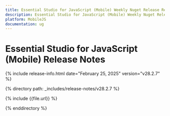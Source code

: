 ```yaml
---
title: Essential Studio for JavaScript (Mobile) Weekly Nuget Release Release Notes  
description: Essential Studio for JavaScript (Mobile) Weekly Nuget Release Release Notes  
platform: MobileJS
documentation: ug
---
```


# Essential Studio for JavaScript (Mobile)  Release Notes  

{% include release-info.html date="February 25, 2025"  version="v28.2.7" %} 

{% directory path: _includes/release-notes/v28.2.7 %}

{% include {{file.url}} %}

{% enddirectory %}